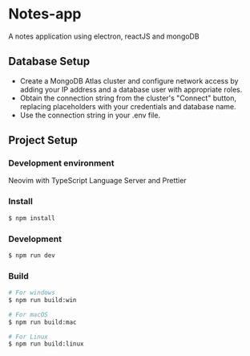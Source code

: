 # Notes-app

A notes application using electron, reactJS and mongoDB

## Database Setup

- Create a MongoDB Atlas cluster and configure network access by adding your IP address and a database user with appropriate roles.
- Obtain the connection string from the cluster's "Connect" button, replacing placeholders with your credentials and database name.
- Use the connection string in your .env file.

## Project Setup

### Development environment

Neovim with TypeScript Language Server and Prettier

### Install

```bash
$ npm install
```

### Development

```bash
$ npm run dev
```

### Build

```bash
# For windows
$ npm run build:win

# For macOS
$ npm run build:mac

# For Linux
$ npm run build:linux
```
